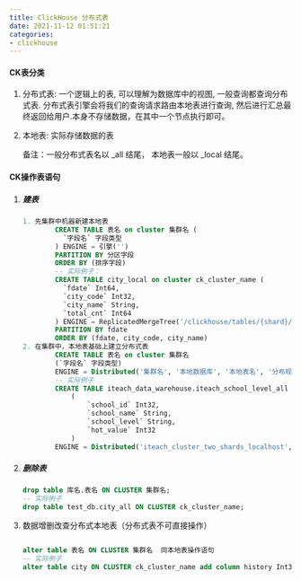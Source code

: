 ```yaml
---
title: ClickHouse 分布式表
date: 2021-11-12 01:51:21
categories: 
- clickhouse
---
```


#### CK表分类

1. 分布式表: 一个逻辑上的表, 可以理解为数据库中的视图, 一般查询都查询分布式表. 分布式表引擎会将我们的查询请求路由本地表进行查询, 然后进行汇总最终返回给用户.本身不存储数据，在其中一个节点执行即可。

2. 本地表: 实际存储数据的表

   备注：一般分布式表名以 _all 结尾， 本地表一般以 _local 结尾。

#### CK操作表语句

1. ##### 建表

    ```sql
    1. 先集群中机器新建本地表
            CREATE TABLE 表名 on cluster 集群名 (
              `字段名` 字段类型
            ) ENGINE = 引擎('')
            PARTITION BY 分区字段
            ORDER BY (排序字段)
            -- 实际例子：
            CREATE TABLE city_local on cluster ck_cluster_name (
              `fdate` Int64,
              `city_code` Int32,
              `city_name` String,
              `total_cnt` Int64
            ) ENGINE = ReplicatedMergeTree('/clickhouse/tables/{shard}/city_local', '{replica}')
            PARTITION BY fdate
            ORDER BY (fdate, city_code, city_name)
    2. 在集群中，本地表基础上建立分布式表	
            CREATE TABLE 表名 on cluster 集群名
            (`字段名` 字段类型)
            ENGINE = Distributed('集群名', '本地数据库', '本地表名', '分布规则')
            -- 实际例子
            CREATE TABLE iteach_data_warehouse.iteach_school_level_all on cluster iteach_cluster_two_shards_localhost
                (
                    `school_id` Int32,
                    `school_name` String,
                    `school_level` String,
                    `hot_value` Int32
                )
            ENGINE = Distributed('iteach_cluster_two_shards_localhost', 'iteach_data_warehouse', 'iteach_school_level', rand())
    ```

2. ##### 删除表

   ```sql
   drop table 库名.表名 ON CLUSTER 集群名;
   -- 实际例子
   drop table test_db.city_all ON CLUSTER ck_cluster_name;
   ```

   

3. 数据增删改查分布式本地表（分布式表不可直接操作）

    ```sql
    
    alter table 表名 ON CLUSTER 集群名  同本地表操作语句
    -- 实际例子
    alter table city ON CLUSTER ck_cluster_name add column history Int32;
    
    ```

    